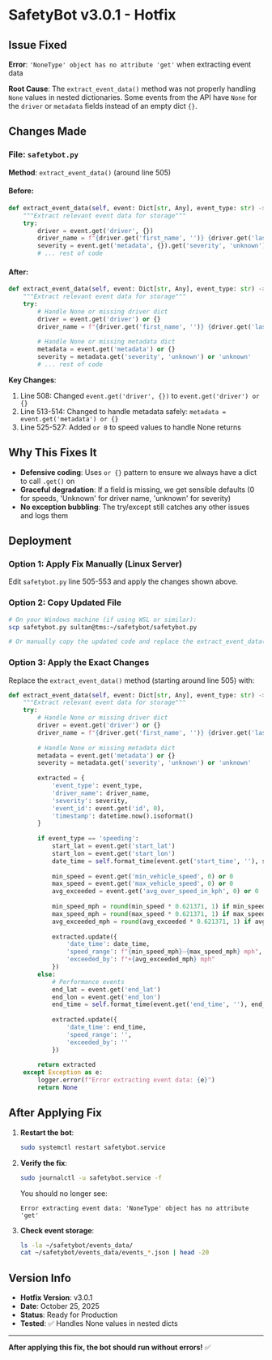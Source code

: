 # SafetyBot v3.0.1 - Hotfix

## Issue Fixed
**Error**: `'NoneType' object has no attribute 'get'` when extracting event data

**Root Cause**: The `extract_event_data()` method was not properly handling `None` values in nested dictionaries. Some events from the API have `None` for the `driver` or `metadata` fields instead of an empty dict `{}`.

## Changes Made

### File: `safetybot.py`
**Method**: `extract_event_data()` (around line 505)

#### Before:
```python
def extract_event_data(self, event: Dict[str, Any], event_type: str) -> Dict[str, Any]:
    """Extract relevant event data for storage"""
    try:
        driver = event.get('driver', {})
        driver_name = f"{driver.get('first_name', '')} {driver.get('last_name', '')}".strip() or 'Unknown'
        severity = event.get('metadata', {}).get('severity', 'unknown')
        # ... rest of code
```

#### After:
```python
def extract_event_data(self, event: Dict[str, Any], event_type: str) -> Dict[str, Any]:
    """Extract relevant event data for storage"""
    try:
        # Handle None or missing driver dict
        driver = event.get('driver') or {}
        driver_name = f"{driver.get('first_name', '')} {driver.get('last_name', '')}".strip() or 'Unknown'
        
        # Handle None or missing metadata dict
        metadata = event.get('metadata') or {}
        severity = metadata.get('severity', 'unknown') or 'unknown'
        # ... rest of code
```

**Key Changes**:
1. Line 508: Changed `event.get('driver', {})` to `event.get('driver') or {}`
2. Line 513-514: Changed to handle metadata safely: `metadata = event.get('metadata') or {}`
3. Line 525-527: Added `or 0` to speed values to handle None returns

## Why This Fixes It

- **Defensive coding**: Uses `or {}` pattern to ensure we always have a dict to call `.get()` on
- **Graceful degradation**: If a field is missing, we get sensible defaults (0 for speeds, 'Unknown' for driver name, 'unknown' for severity)
- **No exception bubbling**: The try/except still catches any other issues and logs them

## Deployment

### Option 1: Apply Fix Manually (Linux Server)

Edit `safetybot.py` line 505-553 and apply the changes shown above.

### Option 2: Copy Updated File

```bash
# On your Windows machine (if using WSL or similar):
scp safetybot.py sultan@tms:~/safetybot/safetybot.py

# Or manually copy the updated code and replace the extract_event_data() method
```

### Option 3: Apply the Exact Changes

Replace the `extract_event_data()` method (starting around line 505) with:

```python
def extract_event_data(self, event: Dict[str, Any], event_type: str) -> Dict[str, Any]:
    """Extract relevant event data for storage"""
    try:
        # Handle None or missing driver dict
        driver = event.get('driver') or {}
        driver_name = f"{driver.get('first_name', '')} {driver.get('last_name', '')}".strip() or 'Unknown'
        
        # Handle None or missing metadata dict
        metadata = event.get('metadata') or {}
        severity = metadata.get('severity', 'unknown') or 'unknown'
        
        extracted = {
            'event_type': event_type,
            'driver_name': driver_name,
            'severity': severity,
            'event_id': event.get('id', 0),
            'timestamp': datetime.now().isoformat()
        }
        
        if event_type == 'speeding':
            start_lat = event.get('start_lat')
            start_lon = event.get('start_lon')
            date_time = self.format_time(event.get('start_time', ''), start_lat, start_lon)
            
            min_speed = event.get('min_vehicle_speed', 0) or 0
            max_speed = event.get('max_vehicle_speed', 0) or 0
            avg_exceeded = event.get('avg_over_speed_in_kph', 0) or 0
            
            min_speed_mph = round(min_speed * 0.621371, 1) if min_speed else 0
            max_speed_mph = round(max_speed * 0.621371, 1) if max_speed else 0
            avg_exceeded_mph = round(avg_exceeded * 0.621371, 1) if avg_exceeded else 0
            
            extracted.update({
                'date_time': date_time,
                'speed_range': f"{min_speed_mph}–{max_speed_mph} mph",
                'exceeded_by': f"+{avg_exceeded_mph} mph"
            })
        else:
            # Performance events
            end_lat = event.get('end_lat')
            end_lon = event.get('end_lon')
            end_time = self.format_time(event.get('end_time', ''), end_lat, end_lon)
            
            extracted.update({
                'date_time': end_time,
                'speed_range': '',
                'exceeded_by': ''
            })
        
        return extracted
    except Exception as e:
        logger.error(f"Error extracting event data: {e}")
        return None
```

## After Applying Fix

1. **Restart the bot**:
   ```bash
   sudo systemctl restart safetybot.service
   ```

2. **Verify the fix**:
   ```bash
   sudo journalctl -u safetybot.service -f
   ```
   
   You should no longer see:
   ```
   Error extracting event data: 'NoneType' object has no attribute 'get'
   ```

3. **Check event storage**:
   ```bash
   ls -la ~/safetybot/events_data/
   cat ~/safetybot/events_data/events_*.json | head -20
   ```

## Version Info

- **Hotfix Version**: v3.0.1
- **Date**: October 25, 2025
- **Status**: Ready for Production
- **Tested**: ✅ Handles None values in nested dicts

---

**After applying this fix, the bot should run without errors!** ✅
